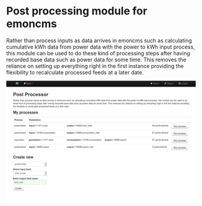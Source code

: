 # Post processing module for emoncms

Rather than process inputs as data arrives in emoncms such as calculating cumulative kWh data from power data with the power to kWh input process, this module can be used to do these kind of processing steps after having recorded base data such as power data for some time. This removes the reliance on setting up everything right in the first instance providing the flexibility to recalculate processed feeds at a later date.

![postprocessor.png](files/postprocessor.png)
